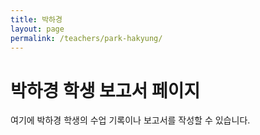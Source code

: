 ```yaml
---
title: 박하경
layout: page
permalink: /teachers/park-hakyung/
---
```


# 박하경 학생 보고서 페이지

여기에 박하경 학생의 수업 기록이나 보고서를 작성할 수 있습니다.
